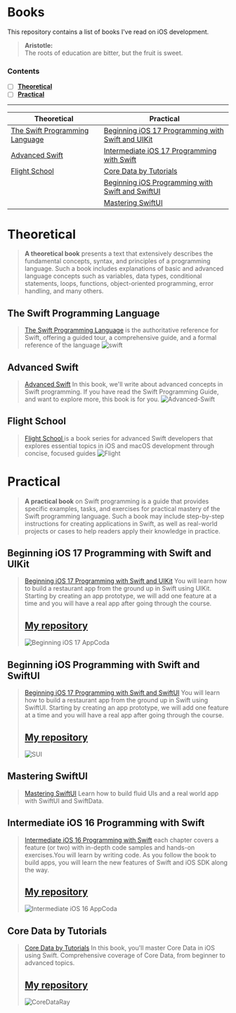 # Books
This repository contains a list of books I've read on iOS development.<br>

> **Aristotle:**<br>
> The roots of education are bitter, but the fruit is sweet. 

### Contents  
 - [ ] [**Theoretical**](#0)
 - [ ] [**Practical**](#00)
---
| Theoretical   | Practical |
| ------------- | ------------- |
| [The Swift Programming Language](#1)  | [Beginning iOS 17 Programming with Swift and UIKit](#2)  |
| [Advanced Swift](#3) | [Intermediate iOS 17 Programming with Swift](#4) | 
| [Flight School](#5) | [Core Data by Tutorials](#6) |  
|  | [Beginning iOS Programming with Swift and SwiftUI](#8) | 
|  | [Mastering SwiftUI](#10) | 


# Theoretical
<a name="0"></a>
> **A theoretical book** presents a text that extensively describes the fundamental concepts, syntax, and principles of a programming language. Such a book includes explanations of basic and advanced language concepts such as variables, data types, conditional statements, loops, functions, object-oriented programming, error handling, and many others.

<a name="1"></a>
## The Swift Programming Language
> [The Swift Programming Language](https://docs.swift.org/swift-book/documentation/the-swift-programming-language/) is the authoritative reference for Swift, offering a guided tour, a comprehensive guide, and a formal reference of the language
![swift](https://github.com/mrgsdev/Books/assets/157994617/d5b8ed67-2834-4ff3-9c9a-e2bc5c77a0d0)

> <a name="3"></a>
## Advanced Swift
> [Advanced Swift](https://www.objc.io/books/advanced-swift/) In this book, we'll write about advanced concepts in Swift programming. If you have read the Swift Programming Guide, and want to explore more, this book is for you.
> ![Advanced-Swift](https://github.com/mrgsdev/Books/assets/157994617/bb899dd2-f2e4-440b-ba37-eb469f38fb6f)

> <a name="5"></a>
## Flight School 
> [Flight School ](https://flight.school/) is a book series for advanced Swift developers that explores essential topics in iOS and macOS development through concise, focused guides
![Flight](https://github.com/mrgsdev/Books/assets/157994617/43f6668e-98d0-4c81-8008-a80b7179af78)

 

<a name="00"></a>
# Practical
> **A practical book** on Swift programming is a guide that provides specific examples, tasks, and exercises for practical mastery of the Swift programming language. Such a book may include step-by-step instructions for creating applications in Swift, as well as real-world projects or cases to help readers apply their knowledge in practice.

> <a name="2"></a>
## Beginning iOS 17 Programming with Swift and UIKit
> [Beginning iOS 17 Programming with Swift and UIKit](https://www.appcoda.com/swift/) You will learn how to build a restaurant app from the ground up in Swift using UIKit. Starting by creating an app prototype, we will add one feature at a time and you will have a real app after going through the course.
> ## [My repository](https://github.com/mrgsdev/AppCoda/tree/main/UIKit/Beginning%20iOS%20Programming%20with%20Swift)
> ![Beginning iOS 17 AppCoda](https://github.com/mrgsdev/Books/assets/157994617/ed703cbb-fda3-486c-a8de-dacec17dedd0)

> <a name="8"></a>
## Beginning iOS Programming with Swift and SwiftUI
> [Beginning iOS 17 Programming with Swift and SwiftUI](https://www.appcoda.com/swift/) You will learn how to build a restaurant app from the ground up in Swift using SwiftUI. Starting by creating an app prototype, we will add one feature at a time and you will have a real app after going through the course.
> ## [My repository](https://github.com/mrgsdev/AppCoda/tree/main/SwiftUI/Beginning%20iOS%20Programming%20with%20SwiftUI)
> ![SUI](https://github.com/user-attachments/assets/558bfa7d-dcd6-4117-947a-e0d015463ee3)


> <a name="19"></a>
## Mastering SwiftUI
> [Mastering SwiftUI](https://www.appcoda.com/swiftui/) Learn how to build fluid UIs and a real world app with SwiftUI and SwiftData.



> <a name="4"></a>
## Intermediate iOS 16 Programming with Swift
> [Intermediate iOS 16 Programming with Swift](https://www.appcoda.com/intermediate-swift-programming-book/) each chapter covers a feature (or two) with in-depth code samples and hands-on exercises.You will learn by writing code. As you follow the book to build apps, you will learn the new features of Swift and iOS SDK along the way.
> ## [My repository](https://github.com/mrgsdev/AppCoda/tree/main/UIKit/Intermediate%20iOS%20Programming%20with%20Swift)
> ![Intermediate iOS 16 AppCoda](https://github.com/mrgsdev/Books/assets/157994617/e16f598f-2151-493d-b3ec-44587dcfff5d)

> <a name="6"></a>
## Core Data by Tutorials
> [Core Data by Tutorials](https://www.kodeco.com/books/core-data-by-tutorials/v8.0) In this book, you'll master Core Data in iOS using Swift. Comprehensive coverage of Core Data, from beginner to advanced topics.
> ## [My repository](https://github.com/mrgsdev/Various_Tutorials/tree/main/Books%20Tutorials/UIKit/Core%20Data%20by%20Tutorials)
> ![CoreDataRay](https://github.com/mrgsdev/Books/assets/157994617/c7d990a9-8e39-496c-b762-3b80c1577ff2) 





